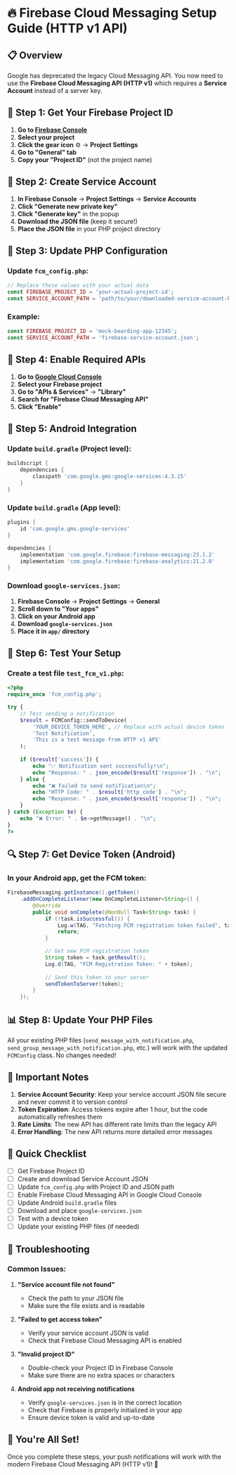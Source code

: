 # 🔥 Firebase Cloud Messaging Setup Guide (HTTP v1 API)

## 📋 Overview
Google has deprecated the legacy Cloud Messaging API. You now need to use the **Firebase Cloud Messaging API (HTTP v1)** which requires a **Service Account** instead of a server key.

## 🚀 Step 1: Get Your Firebase Project ID

1. **Go to [Firebase Console](https://console.firebase.google.com)**
2. **Select your project**
3. **Click the gear icon** ⚙️ → **Project Settings**
4. **Go to "General" tab**
5. **Copy your "Project ID"** (not the project name)

## 🔑 Step 2: Create Service Account

1. **In Firebase Console** → **Project Settings** → **Service Accounts**
2. **Click "Generate new private key"**
3. **Click "Generate key"** in the popup
4. **Download the JSON file** (keep it secure!)
5. **Place the JSON file** in your PHP project directory

## 📁 Step 3: Update PHP Configuration

### Update `fcm_config.php`:

```php
// Replace these values with your actual data
const FIREBASE_PROJECT_ID = 'your-actual-project-id';
const SERVICE_ACCOUNT_PATH = 'path/to/your/downloaded-service-account-key.json';
```

### Example:
```php
const FIREBASE_PROJECT_ID = 'mock-boarding-app-12345';
const SERVICE_ACCOUNT_PATH = 'firebase-service-account.json';
```

## 🔧 Step 4: Enable Required APIs

1. **Go to [Google Cloud Console](https://console.cloud.google.com)**
2. **Select your Firebase project**
3. **Go to "APIs & Services"** → **"Library"**
4. **Search for "Firebase Cloud Messaging API"**
5. **Click "Enable"**

## 📱 Step 5: Android Integration

### Update `build.gradle` (Project level):
```gradle
buildscript {
    dependencies {
        classpath 'com.google.gms:google-services:4.3.15'
    }
}
```

### Update `build.gradle` (App level):
```gradle
plugins {
    id 'com.google.gms.google-services'
}

dependencies {
    implementation 'com.google.firebase:firebase-messaging:23.1.2'
    implementation 'com.google.firebase:firebase-analytics:21.2.0'
}
```

### Download `google-services.json`:
1. **Firebase Console** → **Project Settings** → **General**
2. **Scroll down to "Your apps"**
3. **Click on your Android app**
4. **Download `google-services.json`**
5. **Place it in `app/` directory**

## 🧪 Step 6: Test Your Setup

### Create a test file `test_fcm_v1.php`:

```php
<?php
require_once 'fcm_config.php';

try {
    // Test sending a notification
    $result = FCMConfig::sendToDevice(
        'YOUR_DEVICE_TOKEN_HERE', // Replace with actual device token
        'Test Notification',
        'This is a test message from HTTP v1 API'
    );
    
    if ($result['success']) {
        echo "✅ Notification sent successfully!\n";
        echo "Response: " . json_encode($result['response']) . "\n";
    } else {
        echo "❌ Failed to send notification\n";
        echo "HTTP Code: " . $result['http_code'] . "\n";
        echo "Response: " . json_encode($result['response']) . "\n";
    }
} catch (Exception $e) {
    echo "❌ Error: " . $e->getMessage() . "\n";
}
?>
```

## 🔍 Step 7: Get Device Token (Android)

### In your Android app, get the FCM token:

```java
FirebaseMessaging.getInstance().getToken()
    .addOnCompleteListener(new OnCompleteListener<String>() {
        @Override
        public void onComplete(@NonNull Task<String> task) {
            if (!task.isSuccessful()) {
                Log.w(TAG, "Fetching FCM registration token failed", task.getException());
                return;
            }

            // Get new FCM registration token
            String token = task.getResult();
            Log.d(TAG, "FCM Registration Token: " + token);
            
            // Send this token to your server
            sendTokenToServer(token);
        }
    });
```

## 📊 Step 8: Update Your PHP Files

All your existing PHP files (`send_message_with_notification.php`, `send_group_message_with_notification.php`, etc.) will work with the updated `FCMConfig` class. No changes needed!

## 🚨 Important Notes

1. **Service Account Security**: Keep your service account JSON file secure and never commit it to version control
2. **Token Expiration**: Access tokens expire after 1 hour, but the code automatically refreshes them
3. **Rate Limits**: The new API has different rate limits than the legacy API
4. **Error Handling**: The new API returns more detailed error messages

## 🎯 Quick Checklist

- [ ] Get Firebase Project ID
- [ ] Create and download Service Account JSON
- [ ] Update `fcm_config.php` with Project ID and JSON path
- [ ] Enable Firebase Cloud Messaging API in Google Cloud Console
- [ ] Update Android `build.gradle` files
- [ ] Download and place `google-services.json`
- [ ] Test with a device token
- [ ] Update your existing PHP files (if needed)

## 🔧 Troubleshooting

### Common Issues:

1. **"Service account file not found"**
   - Check the path to your JSON file
   - Make sure the file exists and is readable

2. **"Failed to get access token"**
   - Verify your service account JSON is valid
   - Check that Firebase Cloud Messaging API is enabled

3. **"Invalid project ID"**
   - Double-check your Project ID in Firebase Console
   - Make sure there are no extra spaces or characters

4. **Android app not receiving notifications**
   - Verify `google-services.json` is in the correct location
   - Check that Firebase is properly initialized in your app
   - Ensure device token is valid and up-to-date

## 🎉 You're All Set!

Once you complete these steps, your push notifications will work with the modern Firebase Cloud Messaging API (HTTP v1)! 🚀

























